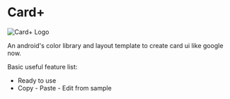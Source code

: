 # Card+

![Card+ Logo](https://lh3.googleusercontent.com/-wAXes0ViSNw/UcghQnMZFcI/AAAAAAAACGk/JHKX2Y7Muvk/s300-no/cardplus.PNG)

An android's color library and layout template to create card ui like google now.

Basic useful feature list:

 * Ready to use
 * Copy - Paste - Edit from sample



